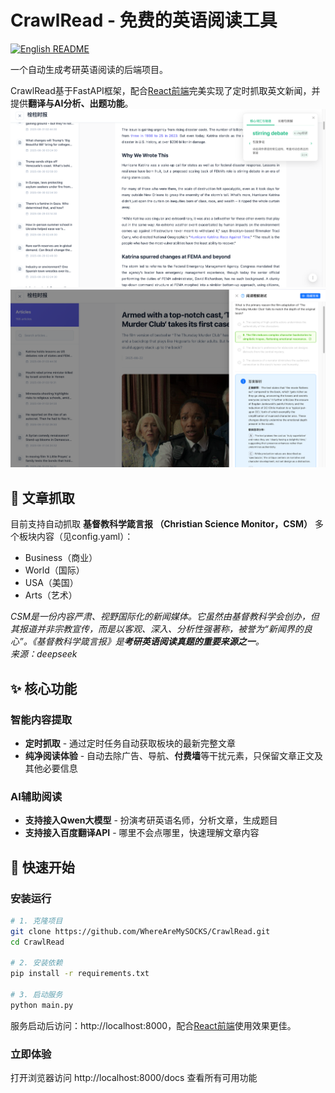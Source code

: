# CrawlRead - 免费的英语阅读工具
<p>
  <a href="README_EN.md">
    <img src="https://img.shields.io/badge/English-README-blue?style=flat-square" alt="English README">
  </a>
</p>
一个自动生成考研英语阅读的后端项目。

CrawlRead基于FastAPI框架，配合[React前端](https://github.com/WhereAreMySOCKS/html-article-viewer)完美实现了定时抓取英文新闻，并提供**翻译与AI分析、出题功能**。
![image](./img/img.png)
![image](./img/img_1.png)

## 📰 文章抓取

目前支持自动抓取 **基督教科学箴言报 （Christian Science Monitor，CSM）** 多个板块内容（见config.yaml）：
- Business（商业）
- World（国际）
- USA（美国）
- Arts（艺术）

*CSM是一份内容严肃、视野国际化的新闻媒体。它虽然由基督教科学会创办，但其报道并非宗教宣传，而是以客观、深入、分析性强著称，被誉为“新闻界的良心”。《基督教科学箴言报》是**考研英语阅读真题的重要来源之一**。                    
                                                    来源：deepseek*


## ✨ 核心功能

### 智能内容提取
- **定时抓取** - 通过定时任务自动获取板块的最新完整文章
- **纯净阅读体验** - 自动去除广告、导航、**付费墙**等干扰元素，只保留文章正文及其他必要信息
### AI辅助阅读
- **支持接入Qwen大模型** - 扮演考研英语名师，分析文章，生成题目
- **支持接入百度翻译API** - 哪里不会点哪里，快速理解文章内容


## 🚀 快速开始

### 安装运行
```bash
# 1. 克隆项目
git clone https://github.com/WhereAreMySOCKS/CrawlRead.git
cd CrawlRead

# 2. 安装依赖
pip install -r requirements.txt

# 3. 启动服务
python main.py
```

服务启动后访问：http://localhost:8000，配合[React前端](https://github.com/WhereAreMySOCKS/html-article-viewer)使用效果更佳。

### 立即体验
打开浏览器访问 http://localhost:8000/docs 查看所有可用功能

